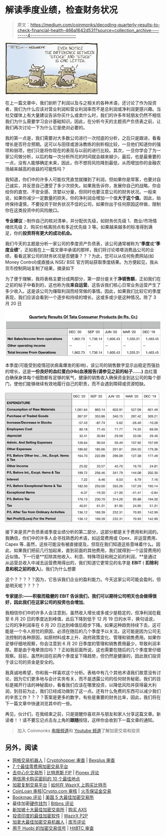 # 解读季度业绩，检查财务状况

> 原文：<https://medium.com/coinmonks/decoding-quarterly-results-to-check-financial-health-466a1642d531?source=collection_archive---------4----------------------->

![](img/ae548457d3b20771d545e666cefd6d9e.png)

在上一篇文章中，我们剖析了利润以及与之相关的各种术语，还讨论了作为投资者，我们为什么应该对营业利润和营业利润率而不是总利润或净利润更感兴趣。当社交媒体上有大量建议告诉你买什么或卖什么时，我们的许多年轻朋友仍然不相信我们为什么需要学习会计基础知识。因此，在分析今天的主题资产负债表之前，让我们再次讨论一下为什么它是绝对必要的。

我的第一点是，我们需要对大多数公司进行一次彻底的分析，之后只是跟进，看看增长是否符合预期。这可以与田径或游泳教练的剖析相比较，一旦他们知道你的强项和弱项，他们只是将你现在的表现与以前的进行比较。其次，一旦你学会了为一家公司做分析，以后的每一次分析所花的时间就会越来越少。最后，也是最重要的一点，没有人能够确定未来，因此，你不想将风险降到最低，从而增加你的金融农场越来越高的收益的可能性吗？

我知道，你们中的许多人可能仅凭直觉就赚到了利润，但如果你是常客，也要对自己诚实，并反思自己遭受了多少次损失。如果我告诉你，发展你自己的战略，你会给你的直觉、不安全感、贪婪以分量，但同时也要注意公司的财务状况。一般来说，如果你减少一定数量的损失，你的净利润会增加一个值**大于这个值**。因此，始终保持谨慎，不要投资于财务状况不佳的公司，如果你出于任何原因这样做，限制你在这类投资中的风险敞口。

**专业建议** :-制作自己的核对清单，并分配优先级，如财务优先级 1、商业/市场情绪优先级 2、购买价格离拐点有多近优先级 3 等。如果越来越多的标准得到满足，你的**投资将有更大的成功机会。**

我们今天的主题是分析一家公司的季度资产负债表，该公司通常被称为“**季度**或“**季度业绩**”，正如我在上一篇文章中承诺的那样，我们将讨论塔塔消费品公司的业绩，看看这家公司的财务状况是否健康？？？为此，您可以从任何免费网站(如 Money Control)或直接从 NSE/ BSE 官方网站获取季度结果。为方便起见，我从货币控制网站复制了结果，摘录如下

为了便于理解，我将表格主要分成两部分，第一部分是关于**净销售额**，正如我们在之前的帖子中看到的，这也称为我**来自运营**。这告诉我们核心日常业务运营产生了多少收入。这是该公司为赚取利润而经常做的事情。因此，如果我们比较它的季度表现，我们应该会看到一个逐步和持续的增长，这或多或少是这种情况。除了 3 月 20 日

![](img/71f41602616678a3f2a200b1bc0545c3.png)

本季度(可能受到疫情冠状病毒爆发的影响)，该公司的销售数字显示出稳定而强劲的增长，这是**一份良好的血红蛋白(Hb)血液报告(请参见之前的帖子……)** 血红蛋白确保身体每个细胞都有足够的氧气，健康的销售收入确保资金到达公司的每个部门，使他们能够继续有效地履行自己的职责，而不会遇到障碍或资源短缺。

![](img/39498169a1401f4a2a09045cebdb8811.png)

接下来是资产负债表或季度业绩分析的第二部分，这部分都是关于费用和利润的。我确信，你们中的许多人会寻找熟悉的术语，如运营费用或 Opex、非运营费用、Capex 等..虽然，这些可能没有被直接提及，但现在我们知道这些意味着什么。因此，如果我们把前几行加起来，直到前面的其他费用，我们就得到一个运营费用的近似值。下一行是**扣除其他收入、利息、特殊项目和税之前的利润，**是通过从运营总收入中减去运营费用得出的，我们知道它更常见的名字是 **EBIT** ( **扣除利息和税之前的收入**)。我们为什么想要

这个？？？？？因为，它告诉我们企业的盈利能力。今天这家公司可能会盈利，但是明天呢？？？？

**专家提示:——积极而稳健的 EBIT 告诉我们，我们可以期待公司明天也会做得很好，因此我们在这家公司的投资也会增加**。

我相信你们中的许多人会注意到，虽然收入增长或多或少是稳定的，但净利润在截至 6 月 20 日的季度达到峰值，此后下降到低于 12 月 19 日的水平，换句话说，公司的净利润率在 6 月 20 日达到峰值后稳步下降。如果这种趋势持续下去，这可能是一个令人担忧的原因，必须在随后的几个季度予以关注。这可能是因为公司无法控制的各种原因，如原材料成本上升、政府政策变化、管理和销售费用。如果你足够仔细地观察，你会注意到 6 月 20 日季度的管理和销售费用最少，导致利润丰厚。那是由于电晕效应吗？？正如我前面所说，这也需要在随后的几个季度里仔细观察。目前，虽然利润在前两个季度呈下降趋势，但仍然是健康的，因此我们投资于该公司的资金是安全的。

我真诚地希望，你和我一样喜欢这个分析。表格中有几个其他术语我们故意没有讨论，因为它们更多地与会计实务有关，而不是透露公司的任何财务秘密。我们的目标是揭开行话的神秘面纱，看看我们应该在哪里投资，以降低风险并获得最大利润，到目前为止，我们已经成功做到了这一点。还有什么免费的东西可以减少我们的辛苦工作？？？？答案是更多的数字，有些是重要的财务比率，因此，我们将在下一篇文章中快速浏览其中的一些。

再见，伙计们，在我结束之前，只是提醒你喜欢并与朋友和家人分享这篇文章。新读者！！请不要忘记点击左上角的**跟随**按钮，这样你会收到下一篇文章的通知。

> 加入 Coinmonks [电报频道](https://t.me/coincodecap)和 [Youtube 频道](https://www.youtube.com/c/coinmonks/videos)了解加密交易和投资

## 另外，阅读

*   [网格交易机器人](https://blog.coincodecap.com/grid-trading) | [Cryptohopper 审查](/coinmonks/cryptohopper-review-a388ff5bae88) | [Bexplus 审查](https://blog.coincodecap.com/bexplus-review)
*   [7 个最佳零费用加密交易平台](https://blog.coincodecap.com/zero-fee-crypto-exchanges)
*   [去中心化交易所](https://blog.coincodecap.com/what-are-decentralized-exchanges) | [比特恩斯 FIP](https://blog.coincodecap.com/bitbns-fip) | [Pionex 评论](https://blog.coincodecap.com/pionex-review-exchange-with-crypto-trading-bot)
*   [用信用卡购买密码的 10 个最佳地点](https://blog.coincodecap.com/buy-crypto-with-credit-card)
*   [加密复制交易平台](/coinmonks/top-10-crypto-copy-trading-platforms-for-beginners-d0c37c7d698c) | [如何在 WazirX 上购买比特币](/coinmonks/buy-bitcoin-on-wazirx-2d12b7989af1)
*   [CoinLoan 审核](https://blog.coincodecap.com/coinloan-review)|[Crypto.com 审核](/coinmonks/crypto-com-review-f143dca1f74c) | [火币保证金交易](/coinmonks/huobi-margin-trading-b3b06cdc1519)
*   [Bookmap 评论](https://blog.coincodecap.com/bookmap-review-2021-best-trading-software) | [美国 5 大最佳加密交易所](https://blog.coincodecap.com/crypto-exchange-usa)
*   最佳加密[硬件钱包](/coinmonks/hardware-wallets-dfa1211730c6) | [Bitbns 评论](/coinmonks/bitbns-review-38256a07e161)
*   [新加坡十大最佳加密交易所](https://blog.coincodecap.com/crypto-exchange-in-singapore) | [购买 AXS](https://blog.coincodecap.com/buy-axs-token)
*   [投资印度的最佳加密软件](https://blog.coincodecap.com/best-crypto-to-invest-in-india-in-2021) | [WazirX P2P](https://blog.coincodecap.com/wazirx-p2p)
*   [加拿大最佳加密交易机器人](https://blog.coincodecap.com/5-best-crypto-trading-bots-in-canada) | [库币评论](https://blog.coincodecap.com/kucoin-review)
*   [用于 Huobi 的加密交易信号](https://blog.coincodecap.com/huobi-crypto-trading-signals) | [HitBTC 审查](/coinmonks/hitbtc-review-c5143c5d53c2)
